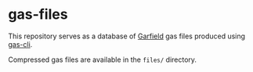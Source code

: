 # gas-files

This repository serves as a database of [Garfield](https://gitlab.cern.ch/garfield/garfieldpp) gas files produced using [gas-cli](https://github.com/lobis/gas-cli).

Compressed gas files are available in the `files/` directory.
